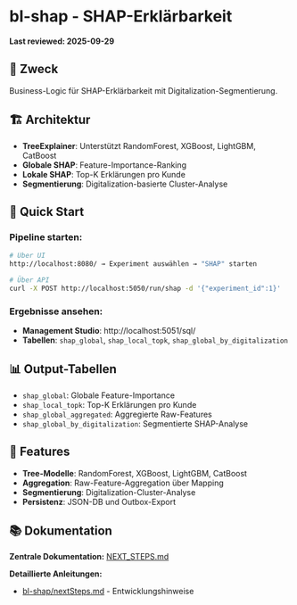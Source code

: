 # bl-shap - SHAP-Erklärbarkeit

**Last reviewed: 2025-09-29**

## 🎯 **Zweck**

Business-Logic für SHAP-Erklärbarkeit mit Digitalization-Segmentierung.

## 🏗️ **Architektur**

- **TreeExplainer**: Unterstützt RandomForest, XGBoost, LightGBM, CatBoost
- **Globale SHAP**: Feature-Importance-Ranking
- **Lokale SHAP**: Top-K Erklärungen pro Kunde
- **Segmentierung**: Digitalization-basierte Cluster-Analyse

## 🚀 **Quick Start**

### **Pipeline starten:**
```bash
# Über UI
http://localhost:8080/ → Experiment auswählen → "SHAP" starten

# Über API
curl -X POST http://localhost:5050/run/shap -d '{"experiment_id":1}'
```

### **Ergebnisse ansehen:**
- **Management Studio**: http://localhost:5051/sql/
- **Tabellen**: `shap_global`, `shap_local_topk`, `shap_global_by_digitalization`

## 📊 **Output-Tabellen**

- `shap_global`: Globale Feature-Importance
- `shap_local_topk`: Top-K Erklärungen pro Kunde
- `shap_global_aggregated`: Aggregierte Raw-Features
- `shap_global_by_digitalization`: Segmentierte SHAP-Analyse

## 🔧 **Features**

- **Tree-Modelle**: RandomForest, XGBoost, LightGBM, CatBoost
- **Aggregation**: Raw-Feature-Aggregation über Mapping
- **Segmentierung**: Digitalization-Cluster-Analyse
- **Persistenz**: JSON-DB und Outbox-Export

## 📚 **Dokumentation**

**Zentrale Dokumentation:** [NEXT_STEPS.md](../NEXT_STEPS.md)

**Detaillierte Anleitungen:**
- [bl-shap/nextSteps.md](nextSteps.md) - Entwicklungshinweise
